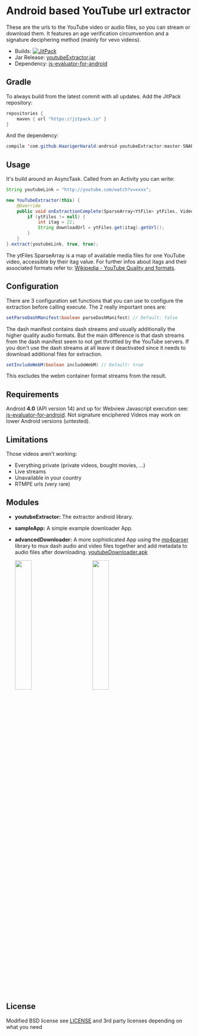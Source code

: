 Android based YouTube url extractor
=======================================================

These are the urls to the YouTube video or audio files, so you can stream or download them.
It features an age verification circumvention and a signature deciphering method (mainly for vevo videos).

* Builds: [![JitPack](https://jitpack.io/v/HaarigerHarald/android-youtubeExtractor.svg)](https://jitpack.io/#HaarigerHarald/android-youtubeExtractor)
* Jar Release: [youtubeExtractor.jar](https://github.com/HaarigerHarald/android-youtubeExtractor/releases/latest)
* Dependency: [js-evaluator-for-android](https://github.com/evgenyneu/js-evaluator-for-android)

## Gradle

To always build from the latest commit with all updates. Add the JitPack repository:

```java
repositories {
    maven { url "https://jitpack.io" }
}
```

And the dependency:

```java	
compile 'com.github.HaarigerHarald:android-youtubeExtractor:master-SNAPSHOT'
```

## Usage

It's build around an AsyncTask. Called from an Activity you can write:

```java	
String youtubeLink = "http://youtube.com/watch?v=xxxx";

new YouTubeExtractor(this) {
    @Override
    public void onExtractionComplete(SparseArray<YtFile> ytFiles, VideoMeta vMeta) {
        if (ytFiles != null) {
            int itag = 22;
			String downloadUrl = ytFiles.get(itag).getUrl();
        }
    }
}.extract(youtubeLink, true, true);
```

The ytFiles SparseArray is a map of available media files for one YouTube video, accessible by their itag 
value. For further infos about itags and their associated formats refer to: [Wikipedia - YouTube Quality and formats](http://en.wikipedia.org/wiki/YouTube#Quality_and_formats).

## Configuration
    
There are 3 configuration set functions that you can use to configure the extraction before calling execute. The 2 really important ones are:
    
```java
setParseDashManifest(boolean parseDashManifest) // Default: false
```
    
The dash manifest contains dash streams and usually additionally the higher quality audio formats.
But the main difference is that dash streams from the dash manifest seem to not get throttled by the YouTube servers.
If you don't use the dash streams at all leave it deactivated since it needs to download additional files for extraction.
    
```java 
setIncludeWebM(boolean includeWebM) // Default: true
```
    
This excludes the webm container format streams from the result.

## Requirements

Android **4.0** (API version 14) and up for Webview Javascript execution see: [js-evaluator-for-android](https://github.com/evgenyneu/js-evaluator-for-android).
Not signature enciphered Videos may work on lower Android versions (untested).

## Limitations

Those videos aren't working:

* Everything private (private videos, bought movies, ...)
* Live streams
* Unavailable in your country
* RTMPE urls (very rare)


## Modules

* **youtubeExtractor:** The extractor android library.

* **sampleApp:** A simple example downloader App.

* **advancedDownloader:** A more sophisticated App using the [mp4parser](https://github.com/sannies/mp4parser) library to mux dash audio and video files together and add metadata to audio files after downloading. [youtubeDownloader.apk](https://github.com/HaarigerHarald/android-youtubeExtractor/releases/latest)

<img height="0" width="4%">
<img src='Screenshot_2015-04-26-17-04-382.png' width='30%'>
<img height="0" width="10%">
<img src='Screenshot_2015-04-27-17-05-50.png' width='30%'>
<img height="0" width="15%">

## License

Modified BSD license see [LICENSE](LICENSE) and 3rd party licenses depending on what you need
